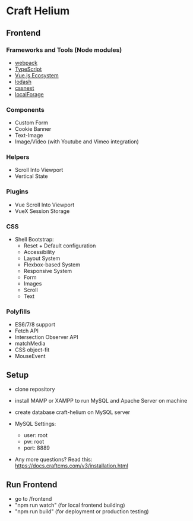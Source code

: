 # Craft Helium

## Frontend
### Frameworks and Tools (Node modules)
- [webpack](https://webpack.js.org)
- [TypeScript](https://www.typescriptlang.org)
- [Vue.js Ecosystem](https://vuejs.org)
- [lodash](https://lodash.com)
- [cssnext](http://cssnext.io)
- [localForage](https://localforage.github.io/localForage/)

### Components
- Custom Form
- Cookie Banner
- Text-Image
- Image/Video (with Youtube and Vimeo integration)

### Helpers
- Scroll Into Viewport
- Vertical State

### Plugins
- Vue Scroll Into Viewport
- VueX Session Storage

### CSS
- Shell Bootstrap:
    - Reset + Default configuration
    - Accessibility
    - Layout System
    - Flexbox-based System
    - Responsive System
    - Form
    - Images
    - Scroll
    - Text

### Polyfills
- ES6/7/8 support
- Fetch API
- Intersection Observer API
- matchMedia
- CSS object-fit
- MouseEvent

## Setup

- clone repository
- install MAMP or XAMPP to run MySQL and Apache Server on machine
- create database craft-helium on MySQL server
- MySQL Settings:
  - user: root
  - pw: root
  - port: 8889

- Any more questions? Read this: https://docs.craftcms.com/v3/installation.html

## Run Frontend

- go to /frontend
- "npm run watch" (for local frontend building)
- "npm run build" (for deployment or production testing)
